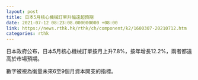 ```yaml
---
layout: post
title: 日本5月核心機械訂單升幅遠超預期
date: 2021-07-12 08:23:08.000000000 +08:00
link: https://news.rthk.hk/rthk/ch/component/k2/1600307-20210712.htm
categories: rthk
---
```


日本政府公布，日本5月核心機械訂單按月上升7.8%，按年增長12.2%，兩者都遠高於市場預期。

數字被視為衡量未來6至9個月資本開支的指標。
